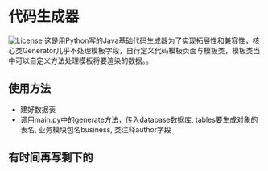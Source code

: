 
# 代码生成器
[![License](https://img.shields.io/github/license/richardchien/coolq-http-api.svg)](https://raw.githubusercontent.com/richardchien/coolq-http-api/master/LICENSE)
这是用Python写的Java基础代码生成器为了实现拓展性和兼容性，核心类Generator几乎不处理模板字段，自行定义代码模板页面与模板类，模板类当中可以自定义方法处理模板将要渲染的数据。。

## 使用方法
 - 建好数据表
 - 调用main.py中的generate方法，传入database数据库, tables要生成对象的表名, 业务模块包名business, 类注释author字段
 
## 有时间再写剩下的
